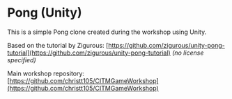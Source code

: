 # Pong (Unity)

This is a simple Pong clone created during the workshop using Unity.

Based on the tutorial by Zigurous: [https://github.com/zigurous/unity-pong-tutorial](https://github.com/zigurous/unity-pong-tutorial) *(no license specified)*

Main workshop repository: [https://github.com/christt105/CITMGameWorkshop](https://github.com/christt105/CITMGameWorkshop)

